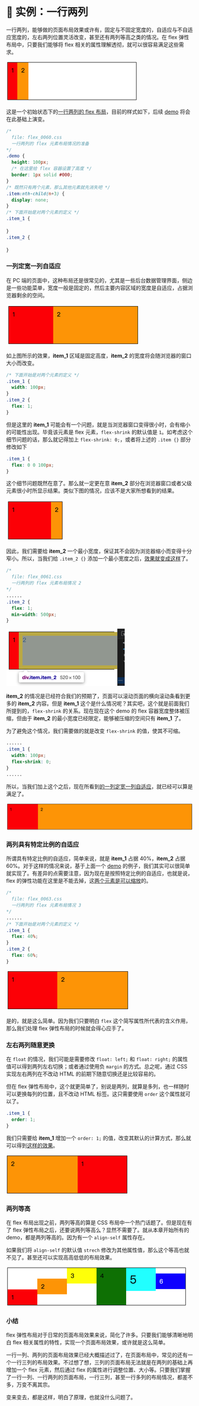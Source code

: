 # 📕 实例：一行两列

一行两列，能够做的页面布局效果或许有，固定与不固定宽度的，自适应与不自适应宽度的，左右两列位置灵活改变，甚至还有两列等高之类的情况。在 flex 弹性布局中，只要我们能够将 flex 相关的属性理解透彻，就可以很容易满足这些需求。

<img src="/image/03-02-01.png" style="zoom:50%;" />

这是一个初始状态下的[一行两列的 flex 布局](../../demo.html?id=60)，目前的样式如下，后续 [demo](../../demo.html?id=60) 将会在此基础上演变。

```css
/*
  file: flex_0060.css
  一行两列的 flex 元素布局情况的准备
*/
.demo {
  height: 100px;
  /* 在这里给 flex 容器设置了高度 */
  border: 1px solid #000;
}
/* 既然只有两个元素，那么其他元素就先消失吧 */
.item:nth-child(n+3) {
  display: none;
}
/* 下面开始是对两个元素的定义 */
.item_1 {

}
.item_2 {

}
```

### 一列定宽一列自适应

在 PC 端的页面中，这种布局还是很常见的，尤其是一些后台数据管理界面，侧边是一些功能菜单，宽度一般是固定的，然后主要内容区域的宽度是自适应，占据浏览器剩余的空间。

<img src="/image/03-02-02.png" style="zoom:50%;" />

如上图所示的效果，**item_1** 区域是固定高度，**item_2** 的宽度将会随浏览器的窗口大小而改变。

```css
/* 下面开始是对两个元素的定义 */
.item_1 {
  width: 100px;
}
.item_2 {
  flex: 1;
}
```

但是这里的 **item_1** 可能会有一个问题，就是当浏览器窗口变得很小时，会有缩小的可能性出现。毕竟该元素是 flex 元素，`flex-shrink` 的默认值是 `1`。如考虑这个细节问题的话，那么就记得加上 `flex-shrink: 0;`，或者将上述的 `.item {}` 部分修改如下

```css
.item_1 {
  flex: 0 0 100px;
}
```

这个细节问题既然在意了。那么就一定更在意 **item_2** 部分在浏览器窗口或者父级元素很小时所显示结果。类似下图的情况，应该不是大家所想看到的结果。

<img src="/image/03-02-03.png" style="zoom:50%;" />

因此，我们需要给 **item_2** 一个最小宽度，保证其不会因为浏览器缩小而变得十分窄小。所以，当我们给 `.item_2 {}` 添加一个最小宽度之后，[效果就变成这样](../../demo.html?id=61)了。

```css
/*
  file: flex_0061.css
  一行两列的 flex 元素布局情况 2
*/
......
.item_2 {
  flex: 1;
  min-width: 500px;
}
```

<img src="/image/03-02-04.png" style="zoom:50%;" />

**item_2** 的情况是已经符合我们的预期了，页面可以滚动页面的横向滚动条看到更多的 **item_2** 内容。但是 **item_1** 这个是什么情况呢？其实吧，这个就是前面我们所提到的，`flex-shrink` 的关系。现在现在这个 demo 的 flex 容器宽度整体被压缩，但由于 **item_2** 的最小宽度已经限定，能够被压缩的空间只有 **item_1** 了。

为了避免这个情况，我们需要做的就是改变 `flex-shrink` 的值，使其不可缩。

```css
......
.item_1 {
  width: 100px;
  flex-shrink: 0;
}
......
```

所以，当我们加上这个之后，现在所看到[的一列定宽一列自适应](../../demo.html?id=62)，就已经可以算是满足了。

<img src="/image/03-02-05.png" style="zoom:50%;" />

### 两列具有特定比例的自适应

所谓具有特定比例的自适应，简单来说，就是 **item_1** 占据 40%，**item_2** 占据 60%。对于这样的情况来说，基于上面一个 [demo](../../demo.html?id=62) 的例子，我们其实可以很简单就实现了。有差异的点需要注意，因为现在是按照特定比例的自适应，也就是说，flex 的弹性功能在这里是不能去掉，这[两个元素是可以缩放](../../demo.html?id=63)的。

```css
/*
  file: flex_0063.css
  一行两列的 flex 元素布局情况 3
*/
......
/* 下面开始是对两个元素的定义 */
.item_1 {
  flex: 40%;
}
.item_2 {
  flex: 60%;
}
```

<img src="/image/03-02-06.png" style="zoom:50%;" />

是的，就是这么简单。因为我们只要明白 `flex` 这个简写属性所代表的含义作用，那么我们处理 flex 弹性布局的时候就会得心应手了。


### 左右两列随意更换

在 `float` 的情况，我们可能是需要修改 `float: left;` 和 `float: right;` 的属性值可以得到两列左右切换；或者通过使用负 `margin` 的方式。总之呢，通过 CSS 实现左右两列在不改动 HTML 的前期下随意切换还是比较容易的。

但在 flex 弹性布局中，这个就更简单了，别说是两列，就算是多列，也一样随时可以更换每列的位置，且不改动 HTML 标签。这只需要使用 `order` 这个属性就可以了。

```css
.item_1 {
  order: 1;
}
```

我们只需要给 **item_1** 增加一个 `order: 1;` 的值，改变其默认的计算方式，那么就可以得到[这样的效果](../../demo.html?id=64)。

<img src="/image/03-02-07.png" style="zoom:50%;" />

### 两列等高

在 flex 布局出现之前，两列等高的算是 CSS 布局中一个热门话题了。但是现在有了 flex 弹性布局之后，还要说两列等高么？显然不需要了。就从本章开始所有的 demo，都是两列等高的。因为有一个 `align-self` 属性存在。

如果我们将 `align-self` 的默认值 `strech` 修改为其他属性值，那么这个等高也就不见了。甚至还可以实现高高低低的布局效果。

<img src="/image/02-11-04.png" style="zoom:50%;" />



### 小结

flex 弹性布局对于日常的页面布局效果来说，简化了许多。只要我们能够清晰地明白 flex 相关属性的特性，实现一个页面布局效果，或许就是这么简单。

一行一列、两列的页面布局效果已经大概描述过了，在页面布局中，常见的还有一个一行三列的布局效果。不过想了想，三列的页面布局无法就是在两列的基础上再增加一个 flex 元素，然后通过 flex 的属性进行调整位置、大小等。只要我们掌握了一行一列、一行两列的页面布局，一行三列，甚至一行多列的布局情况，都差不多，万变不离其宗。

变来变去，都是这样，明白了原理，也就没什么问题了。
